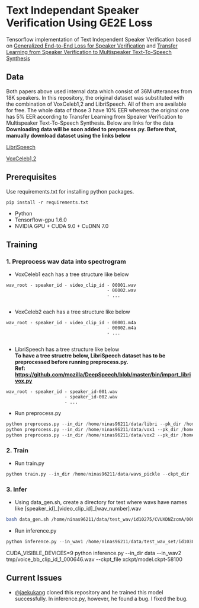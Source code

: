 # Text Independant Speaker Verification Using GE2E Loss

Tensorflow implementation of Text Independent Speaker Verification based on [Generalized End-to-End Loss for Speaker Verification](https://arxiv.org/abs/1710.10467) and [Transfer Learning from Speaker Verification to Multispeaker Text-To-Speech Synthesis](https://arxiv.org/abs/1806.04558)


## Data
Both papers above used internal data which consist of
36M utterances from 18K speakers.
In this repository, the original dataset was substituted with the combination of VoxCeleb1,2 and LibriSpeech. All of them are available for free. 
The whole data of those 3 have 10% EER whereas the original one has 5% EER according to Transfer Learning from Speaker Verification to Multispeaker Text-To-Speech Synthesis. 
Below are links for the data </br>
**Downloading data will be soon added to preprocess.py. Before that, manually download dataset using the links below**

[LibriSpeech](http://www.openslr.org/12/)

[VoxCeleb1,2](http://www.robots.ox.ac.uk/~vgg/data/voxceleb/)

## Prerequisites
Use requirements.txt for installing python packages.

`
pip install -r requirements.txt
`

- Python
- Tensorflow-gpu 1.6.0
- NVIDIA GPU + CUDA 9.0 + CuDNN 7.0


## Training

### 1. Preprocess wav data into spectrogram


+ VoxCeleb1 each has a tree structure like below

```
wav_root - speaker_id - video_clip_id - 00001.wav
                                      - 00002.wav
                                      - ...
                                      
```
+ VoxCeleb2 each has a tree structure like below

```
wav_root - speaker_id - video_clip_id - 00001.m4a
                                      - 00002.m4a
                                      - ...
                                      
```
+ LibriSpeech has a tree structure like below </br>
**To have a tree structre below, LibriSpeech dataset has to be preprocessed before running preprocess.py. </br> Ref: https://github.com/mozilla/DeepSpeech/blob/master/bin/import_librivox.py**

```
wav_root - speaker_id - speaker_id-001.wav
                      - speaker_id-002.wav
                      - ...
```

+ Run preprocess.py


```python
python preprocess.py --in_dir /home/ninas96211/data/libri --pk_dir /home/ninas96211/data/libri_pickle --data_type libri
python preprocess.py --in_dir /home/ninas96211/data/vox1 --pk_dir /home/ninas96211/data/vox1_pickle --data_type vox1
python preprocess.py --in_dir /home/ninas96211/data/vox2 --pk_dir /home/ninas96211/data/vox2_pickle--data_type vox2
```

### 2. Train 

+ Run train.py

```python
python train.py --in_dir /home/ninas96211/data/wavs_pickle --ckpt_dir ./ckpt
```

### 3. Infer

+ Using data\_gen.sh, create a directory for test where wavs have names like [speaker\_id]\_[video\_clip\_id]\_[wav\_number].wav


```bash
bash data_gen.sh /home/ninas96211/data/test_wav/id10275/CVUXDNZzcmA/00002.wav ~/data/test_wav_set
```

+ Run inference.py

```python
python inference.py --in_wav1 /home/ninas96211/data/test_wav_set/id10309_pwfqGqgezH4_00004.wav --in_wav2 /home/ninas96211/data/test_wav_set/id10296_f_k09R8r_cA_00004.wav --ckpt_file ./ckpt/model.ckpt-35000
```
CUDA_VISIBLE_DEVICES=9 python inference.py --in_dir data --in_wav2 tmp/voice_bb_clip_id_1_000646.wav --ckpt_file xckpt/model.ckpt-58100

## Current Issues

- [@jaekukang](https://github.com/jaekookang) cloned this repository and he trained this model successfully. In inference.py, however, he found a bug. I fixed the bug.

